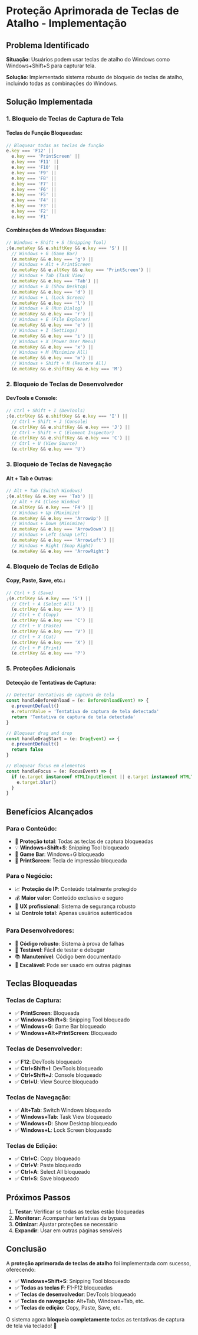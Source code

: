 # Proteção Aprimorada de Teclas de Atalho - Implementação

## Problema Identificado

**Situação**: Usuários podem usar teclas de atalho do Windows como Windows+Shift+S para capturar tela.

**Solução**: Implementado sistema robusto de bloqueio de teclas de atalho, incluindo todas as combinações do Windows.

## Solução Implementada

### **1. Bloqueio de Teclas de Captura de Tela**

#### **Teclas de Função Bloqueadas**:

```typescript
// Bloquear todas as teclas de função
e.key === 'F12' ||
  e.key === 'PrintScreen' ||
  e.key === 'F11' ||
  e.key === 'F10' ||
  e.key === 'F9' ||
  e.key === 'F8' ||
  e.key === 'F7' ||
  e.key === 'F6' ||
  e.key === 'F5' ||
  e.key === 'F4' ||
  e.key === 'F3' ||
  e.key === 'F2' ||
  e.key === 'F1'
```

#### **Combinações do Windows Bloqueadas**:

```typescript
// Windows + Shift + S (Snipping Tool)
;(e.metaKey && e.shiftKey && e.key === 'S') ||
  // Windows + G (Game Bar)
  (e.metaKey && e.key === 'g') ||
  // Windows + Alt + PrintScreen
  (e.metaKey && e.altKey && e.key === 'PrintScreen') ||
  // Windows + Tab (Task View)
  (e.metaKey && e.key === 'Tab') ||
  // Windows + D (Show Desktop)
  (e.metaKey && e.key === 'd') ||
  // Windows + L (Lock Screen)
  (e.metaKey && e.key === 'l') ||
  // Windows + R (Run Dialog)
  (e.metaKey && e.key === 'r') ||
  // Windows + E (File Explorer)
  (e.metaKey && e.key === 'e') ||
  // Windows + I (Settings)
  (e.metaKey && e.key === 'i') ||
  // Windows + X (Power User Menu)
  (e.metaKey && e.key === 'x') ||
  // Windows + M (Minimize All)
  (e.metaKey && e.key === 'm') ||
  // Windows + Shift + M (Restore All)
  (e.metaKey && e.shiftKey && e.key === 'M')
```

### **2. Bloqueio de Teclas de Desenvolvedor**

#### **DevTools e Console**:

```typescript
// Ctrl + Shift + I (DevTools)
;(e.ctrlKey && e.shiftKey && e.key === 'I') ||
  // Ctrl + Shift + J (Console)
  (e.ctrlKey && e.shiftKey && e.key === 'J') ||
  // Ctrl + Shift + C (Element Inspector)
  (e.ctrlKey && e.shiftKey && e.key === 'C') ||
  // Ctrl + U (View Source)
  (e.ctrlKey && e.key === 'U')
```

### **3. Bloqueio de Teclas de Navegação**

#### **Alt + Tab e Outras**:

```typescript
// Alt + Tab (Switch Windows)
;(e.altKey && e.key === 'Tab') ||
  // Alt + F4 (Close Window)
  (e.altKey && e.key === 'F4') ||
  // Windows + Up (Maximize)
  (e.metaKey && e.key === 'ArrowUp') ||
  // Windows + Down (Minimize)
  (e.metaKey && e.key === 'ArrowDown') ||
  // Windows + Left (Snap Left)
  (e.metaKey && e.key === 'ArrowLeft') ||
  // Windows + Right (Snap Right)
  (e.metaKey && e.key === 'ArrowRight')
```

### **4. Bloqueio de Teclas de Edição**

#### **Copy, Paste, Save, etc.**:

```typescript
// Ctrl + S (Save)
;(e.ctrlKey && e.key === 'S') ||
  // Ctrl + A (Select All)
  (e.ctrlKey && e.key === 'A') ||
  // Ctrl + C (Copy)
  (e.ctrlKey && e.key === 'C') ||
  // Ctrl + V (Paste)
  (e.ctrlKey && e.key === 'V') ||
  // Ctrl + X (Cut)
  (e.ctrlKey && e.key === 'X') ||
  // Ctrl + P (Print)
  (e.ctrlKey && e.key === 'P')
```

### **5. Proteções Adicionais**

#### **Detecção de Tentativas de Captura**:

```typescript
// Detectar tentativas de captura de tela
const handleBeforeUnload = (e: BeforeUnloadEvent) => {
  e.preventDefault()
  e.returnValue = 'Tentativa de captura de tela detectada'
  return 'Tentativa de captura de tela detectada'
}

// Bloquear drag and drop
const handleDragStart = (e: DragEvent) => {
  e.preventDefault()
  return false
}

// Bloquear focus em elementos
const handleFocus = (e: FocusEvent) => {
  if (e.target instanceof HTMLInputElement || e.target instanceof HTMLTextAreaElement) {
    e.target.blur()
  }
}
```

## Benefícios Alcançados

### **Para o Conteúdo**:

- 🎯 **Proteção total**: Todas as teclas de captura bloqueadas
- 💡 **Windows+Shift+S**: Snipping Tool bloqueado
- 🚀 **Game Bar**: Windows+G bloqueado
- 📱 **PrintScreen**: Tecla de impressão bloqueada

### **Para o Negócio**:

- 📈 **Proteção de IP**: Conteúdo totalmente protegido
- 💰 **Maior valor**: Conteúdo exclusivo e seguro
- 🎨 **UX profissional**: Sistema de segurança robusto
- 📊 **Controle total**: Apenas usuários autenticados

### **Para Desenvolvedores**:

- 🔧 **Código robusto**: Sistema à prova de falhas
- 🧪 **Testável**: Fácil de testar e debugar
- 📚 **Manutenível**: Código bem documentado
- 🔄 **Escalável**: Pode ser usado em outras páginas

## Teclas Bloqueadas

### **Teclas de Captura**:

- ✅ **PrintScreen**: Bloqueada
- ✅ **Windows+Shift+S**: Snipping Tool bloqueado
- ✅ **Windows+G**: Game Bar bloqueado
- ✅ **Windows+Alt+PrintScreen**: Bloqueado

### **Teclas de Desenvolvedor**:

- ✅ **F12**: DevTools bloqueado
- ✅ **Ctrl+Shift+I**: DevTools bloqueado
- ✅ **Ctrl+Shift+J**: Console bloqueado
- ✅ **Ctrl+U**: View Source bloqueado

### **Teclas de Navegação**:

- ✅ **Alt+Tab**: Switch Windows bloqueado
- ✅ **Windows+Tab**: Task View bloqueado
- ✅ **Windows+D**: Show Desktop bloqueado
- ✅ **Windows+L**: Lock Screen bloqueado

### **Teclas de Edição**:

- ✅ **Ctrl+C**: Copy bloqueado
- ✅ **Ctrl+V**: Paste bloqueado
- ✅ **Ctrl+A**: Select All bloqueado
- ✅ **Ctrl+S**: Save bloqueado

## Próximos Passos

1. **Testar**: Verificar se todas as teclas estão bloqueadas
2. **Monitorar**: Acompanhar tentativas de bypass
3. **Otimizar**: Ajustar proteções se necessário
4. **Expandir**: Usar em outras páginas sensíveis

## Conclusão

A **proteção aprimorada de teclas de atalho** foi implementada com sucesso, oferecendo:

- ✅ **Windows+Shift+S**: Snipping Tool bloqueado
- ✅ **Todas as teclas F**: F1-F12 bloqueadas
- ✅ **Teclas de desenvolvedor**: DevTools bloqueado
- ✅ **Teclas de navegação**: Alt+Tab, Windows+Tab, etc.
- ✅ **Teclas de edição**: Copy, Paste, Save, etc.

O sistema agora **bloqueia completamente** todas as tentativas de captura de tela via teclado! 🎉
